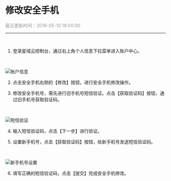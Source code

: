 # **修改安全手机**

<font color="#999999">最近更新时间：2018-05-10 18:00:00</font>

<hr class="page-header-hr"/>

<br>

1. 登录星域云控制台，通过右上角个人信息下拉菜单进入账户中心。
<br>

![账户信息](/themes/daux/img/7/zhxx.png)

2. 点击安全手机右侧的【修改】按钮，进行安全手机修改操作。

3. 修改安全手机号，需先进行旧手机号短信验证。点击【获取验证码】按钮，通过旧手机号获取验证码。
<br>

![短信验证](/themes/daux/img/7/xgsj-dxyz.png)

4. 输入短信验证码，点击【下一步】进行验证。

5. 设置新手机号，点击【获取验证码】按钮，给新手机号发送短信验证码。
<br>

![新手机号设置](/themes/daux/img/7/xsjh.png)

6. 填写正确的短信验证码，点击【提交】完成安全手机修改。